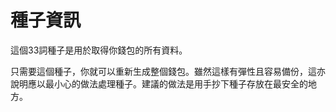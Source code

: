 # 種子資訊

這個33詞種子是用於取得你錢包的所有資料。

只需要這個種子，你就可以重新生成整個錢包。雖然這樣有彈性且容易備份，這亦說明應以最小心的做法處理種子。建議的做法是用手抄下種子存放在最安全的地方。
